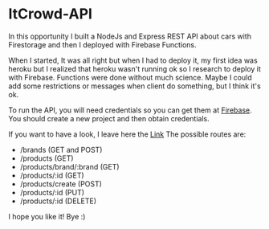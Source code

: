 # ItCrowd-API

In this opportunity I built a NodeJs and Express REST API about cars with Firestorage and then I deployed with Firebase Functions.

When I started, It was all right but when I had to deploy it, my first idea was heroku but I realized that heroku wasn't running ok so I research to deploy it with Firebase.
Functions were done without much science. Maybe I could add some restrictions or messages when client do something, but I think it's ok.

To run the API, you will need credentials so you can get them at <a href="https://console.firebase.google.com/">Firebase</a>. You should create a new project and then obtain credentials.

If you want to have a look, I leave here the <a href="https://us-central1-cars-api-7abc3.cloudfunctions.net/app/">Link</a>
The possible routes are:
- /brands (GET and POST)
- /products (GET)
- /products/brand/:brand (GET)
- /products/:id (GET)
- /products/create (POST)
- /products/:id (PUT)
- /products/:id (DELETE)

I hope you like it! Bye :)
